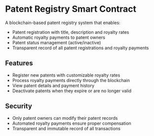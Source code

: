 # Patent Registry Smart Contract

A blockchain-based patent registry system that enables:

- Patent registration with title, description and royalty rates
- Automatic royalty payments to patent owners
- Patent status management (active/inactive)
- Transparent record of all patent registrations and royalty payments

## Features

- Register new patents with customizable royalty rates
- Process royalty payments directly through the blockchain
- View patent details and payment history
- Deactivate patents when they expire or are no longer valid

## Security

- Only patent owners can modify their patent records
- Automated royalty payments ensure proper compensation
- Transparent and immutable record of all transactions

